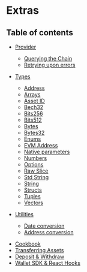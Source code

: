 # Extras

## Table of contents

<!-- - [ABI](../typegen/index.md) -->

- [Provider](../providers/index.md)
  <!-- - [Instantiating a Provider](../providers/instantiating-a-provider) -->
  <!-- - [Provider Options](../providers/provider-options.md) -->
  - [Querying the Chain](../providers/querying-the-chain.md)
  - [Retrying upon errors](../providers/retrying-upon-errors.md)

- [Types](../types/index.md)
  - [Address](../types/address.md)
  - [Arrays](../types/arrays.md)
  - [Asset ID](../types/asset-id.md)
  - [Bech32](../types/bech32.md)
  - [Bits256](../types/bits256.md)
  - [Bits512](../types/bits512.md)
  - [Bytes](../types/bytes.md)
  - [Bytes32](../types/bytes32.md)
  - [Enums](../types/enums.md)
  - [EVM Address](../types/evm-address.md)
  - [Native parameters](../types/native-parameters.md)
  - [Numbers](../types/numbers.md)
  - [Options](../types/options.md)
  - [Raw Slice](../types/raw-slice.md)
  - [Std String](../types/std-string.md)
  - [String](../types/string.md)
  - [Structs](../types/structs.md)
  - [Tuples](../types/tuples.md)
  - [Vectors](../types/vectors.md)

- [Utilities](../utilities/index.md)
  <!-- - [Decimals](../utilities/decimals.md) -->
  - [Date conversion](../utilities/date-conversion.md)
  - [Address conversion](../utilities/address-conversion.md)

<!-- - [GraphQL](../graphql/index.md) -->

- [Cookbook](../cookbook/index.md)
- [Transferring Assets](../cookbook/transferring-assets.md)
- [Deposit & Withdraw](../cookbook/deposit-and-withdraw.md)
- [Wallet SDK & React Hooks](../cookbook/wallet-sdk-and-react-hooks.md)

